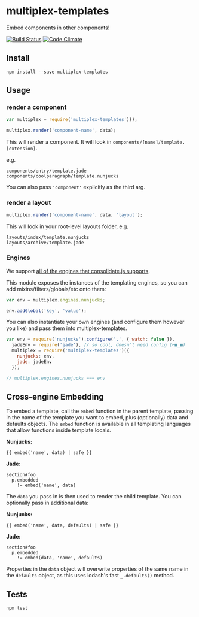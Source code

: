 # multiplex-templates
Embed components in other components!

[![Build Status](https://travis-ci.org/nymag/multiplex-templates.svg)](https://travis-ci.org/nymag/multiplex-templates)
[![Code Climate](https://codeclimate.com/github/nymag/multiplex-templates/badges/gpa.svg)](https://codeclimate.com/github/nymag/multiplex-templates)

## Install

```
npm install --save multiplex-templates
```

## Usage

### render a component

```js
var multiplex = require('multiplex-templates')();

multiplex.render('component-name', data);
```

This will render a component. It will look in `components/[name]/template.[extension]`. 

e.g.

```
components/entry/template.jade
components/coolparagraph/template.nunjucks
```

You can also pass `'component'` explicitly as the third arg.

### render a layout

```js
multiplex.render('component-name', data, 'layout');
```

This will look in your root-level layouts folder, e.g.

```
layouts/index/template.nunjucks
layouts/archive/template.jade
```

### Engines

We support [all of the engines that consolidate.js supports](https://github.com/tj/consolidate.js#supported-template-engines).

This module exposes the instances of the templating engines, so you can add mixins/filters/globals/etc onto them:

```js
var env = multiplex.engines.nunjucks;

env.addGlobal('key', 'value');
```

You can also instantiate your own engines (and configure them however you like) and pass them into multiplex-templates.

```js
var env = require('nunjucks').configure('.', { watch: false }),
  jadeEnv = require('jade'), // so cool, doesn't need config (⌐■_■)
  multiplex = require('multiplex-templates')({
    nunjucks: env,
    jade: jadeEnv
  });

// multiplex.engines.nunjucks === env
```

## Cross-engine Embedding

To embed a template, call the `embed` function in the parent template, passing in the name of the template you want to embed, plus (optionally) data and defaults objects. The `embed` function is available in all templating languages that allow functions inside template locals.

**Nunjucks:**

```
{{ embed('name', data) | safe }}
```

**Jade:**

```jade
section#foo
  p.embedded
    != embed('name', data)
```

The `data` you pass in is then used to render the child template. You can optionally pass in additional data:

**Nunjucks:**

```
{{ embed('name', data, defaults) | safe }}
```

**Jade:**

```jade
section#foo
  p.embedded
    != embed(data, 'name', defaults)
```

Properties in the `data` object will overwrite properties of the same name in the `defaults` object, as this uses lodash's fast `_.defaults()` method.

## Tests

```
npm test
```